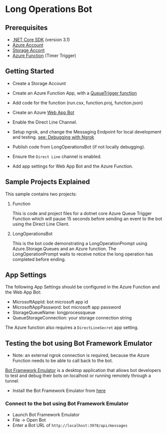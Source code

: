 # Long Operations Bot

## Prerequisites

- [.NET Core SDK](https://dotnet.microsoft.com/download) (version 3.1)
- [Azure Account](https://azure.microsoft.com/en-us/free/)
- [Storage Accont](https://docs.microsoft.com/en-us/azure/storage/common/storage-account-overview/)
- [Azure Function](https://docs.microsoft.com/en-us/azure/azure-functions/) (Timer Trigger)

## Getting Started

- Create a Storage Account

- Create an Azure Function App, with a [QueueTrigger function](https://docs.microsoft.com/en-us/azure/azure-functions/functions-bindings-storage-queue-trigger)  

- Add code for the function (run.csx, function.proj, function.json)

- Create an Azure [Web App Bot](https://docs.microsoft.com/en-us/azure/bot-service/abs-quickstart) 

- Enable the Direct Line Channel.

- Setup ngrok, and change the Messaging Endpoint for local development and testing.  [see: Debugging with Ngrok](https://docs.microsoft.com/en-us/azure/bot-service/bot-service-debug-channel-ngrok)

- Publish code from LongOperationsBot (if not locally debugging).

- Ensure the `Direct Line` channel is enabled.

- Add app settings for Web App Bot and the Azure Function.

## Sample Projects Explained

This sample contains two projects:

1) Function
    
    This is code and project files for a dotnet core Azure Queue Trigger Function which will pause 15 seconds before sending an event to the bot using the Direct Line Client.


2) LongOperationsBot
    
    This is the bot code demonstrating a LongOperationPrompt using Azure.Storage.Queues and an Azure function.  The LongOperationPrompt waits to receive notice the long operation has completed before ending.

## App Settings

The following App Settings should be configured in the Azure Function and the Web App Bot:

- MicrosoftAppId: bot microsoft app id
- MicrosoftAppPassword: bot microsoft app password
- StorageQueueName: longprocessqueue
- QueueStorageConnection: your storage connection string

The Azure function also requires a `DirectLineSecret` app setting.

## Testing the bot using Bot Framework Emulator

- Note: an external ngrok connection is required, because the Azure Function needs to be able to call back to the bot.

[Bot Framework Emulator](https://github.com/microsoft/botframework-emulator) is a desktop application that allows bot developers to test and debug their bots on localhost or running remotely through a tunnel.

- Install the Bot Framework Emulator from [here](https://github.com/Microsoft/BotFramework-Emulator/releases)

### Connect to the bot using Bot Framework Emulator

- Launch Bot Framework Emulator
- File -> Open Bot
- Enter a Bot URL of `http://localhost:3978/api/messages`
